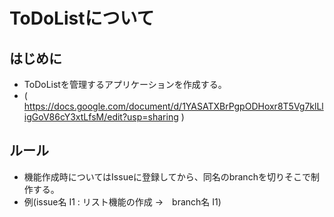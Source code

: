 # ToDoListについて
## はじめに
* ToDoListを管理するアプリケーションを作成する。
* ( https://docs.google.com/document/d/1YASATXBrPgpODHoxr8T5Vg7klLligGoV86cY3xtLfsM/edit?usp=sharing )

## ルール
* 機能作成時についてはIssueに登録してから、同名のbranchを切りそこで制作する。
* 例(issue名 I1 : リスト機能の作成 →　branch名 I1)
